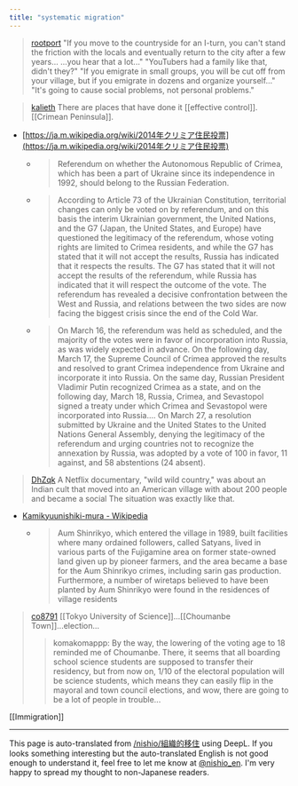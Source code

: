 ```yaml
---
title: "systematic migration"
---
```


> [rootport](https://twitter.com/rootport/status/1696690000476434601) "If you move to the countryside for an I-turn, you can't stand the friction with the locals and eventually return to the city after a few years... ...you hear that a lot..."
>  "YouTubers had a family like that, didn't they?"
>  "If you emigrate in small groups, you will be cut off from your village, but if you emigrate in dozens and organize yourself..."
>  "It's going to cause social problems, not personal problems."

> [kalieth](https://twitter.com/kalieth/status/1696718613485641783) There are places that have done it [[effective control]].
>  [[Crimean Peninsula]].
- [https://ja.m.wikipedia.org/wiki/2014年クリミア住民投票](https://ja.m.wikipedia.org/wiki/2014年クリミア住民投票)
    - > Referendum on whether the Autonomous Republic of Crimea, which has been a part of Ukraine since its independence in 1992, should belong to the Russian Federation.
    - > According to Article 73 of the Ukrainian Constitution, territorial changes can only be voted on by referendum, and on this basis the interim Ukrainian government, the United Nations, and the G7 (Japan, the United States, and Europe) have questioned the legitimacy of the referendum, whose voting rights are limited to Crimea residents, and while the G7 has stated that it will not accept the results, Russia has indicated that it respects the results. The G7 has stated that it will not accept the results of the referendum, while Russia has indicated that it will respect the outcome of the vote. The referendum has revealed a decisive confrontation between the West and Russia, and relations between the two sides are now facing the biggest crisis since the end of the Cold War.
    - > On March 16, the referendum was held as scheduled, and the majority of the votes were in favor of incorporation into Russia, as was widely expected in advance. On the following day, March 17, the Supreme Council of Crimea approved the results and resolved to grant Crimea independence from Ukraine and incorporate it into Russia. On the same day, Russian President Vladimir Putin recognized Crimea as a state, and on the following day, March 18, Russia, Crimea, and Sevastopol signed a treaty under which Crimea and Sevastopol were incorporated into Russia.... On March 27, a resolution submitted by Ukraine and the United States to the United Nations General Assembly, denying the legitimacy of the referendum and urging countries not to recognize the annexation by Russia, was adopted by a vote of 100 in favor, 11 against, and 58 abstentions (24 absent).

> [DhZqk](https://twitter.com/DhZqk/status/1696729426598461672) A Netflix documentary, "wild wild country," was about an Indian cult that moved into an American village with about 200 people and became a social The situation was exactly like that.
- [Kamikyuunishiki-mura - Wikipedia](https://ja.wikipedia.org/wiki/上九一色村)
    - > Aum Shinrikyo, which entered the village in 1989, built facilities where many ordained followers, called Satyans, lived in various parts of the Fujigamine area on former state-owned land given up by pioneer farmers, and the area became a base for the Aum Shinrikyo crimes, including sarin gas production. Furthermore, a number of wiretaps believed to have been planted by Aum Shinrikyo were found in the residences of village residents

> [co8791](https://twitter.com/co8791/status/1696809571862618282) [[Tokyo University of Science]]...[[Choumanbe Town]]...election...
>  >komakomappp: By the way, the lowering of the voting age to 18 reminded me of Choumanbe. There, it seems that all boarding school science students are supposed to transfer their residency, but from now on, 1/10 of the electoral population will be science students, which means they can easily flip in the mayoral and town council elections, and wow, there are going to be a lot of people in trouble...

[[Immigration]]

---
This page is auto-translated from [/nishio/組織的移住](https://scrapbox.io/nishio/組織的移住) using DeepL. If you looks something interesting but the auto-translated English is not good enough to understand it, feel free to let me know at [@nishio_en](https://twitter.com/nishio_en). I'm very happy to spread my thought to non-Japanese readers.